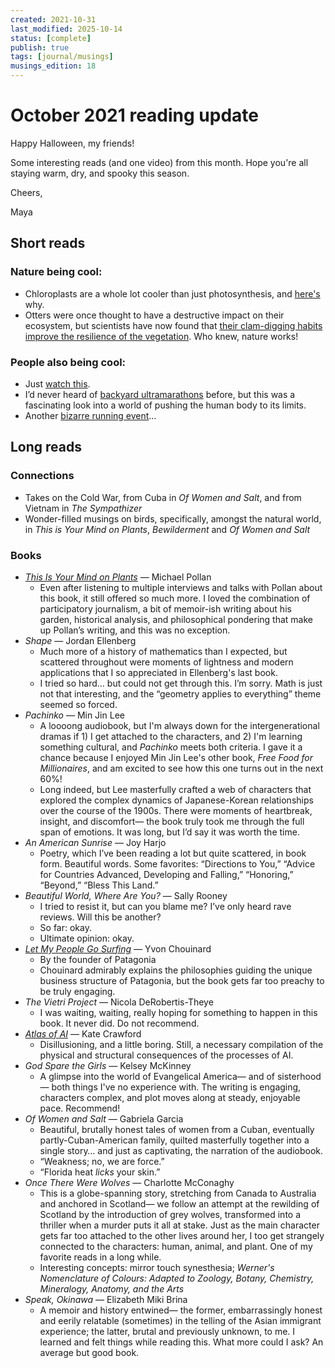 ```yaml
---
created: 2021-10-31
last_modified: 2025-10-14
status: [complete]
publish: true
tags: [journal/musings]
musings_edition: 18
---
```

# October 2021 reading update

Happy Halloween, my friends! 

Some interesting reads (and one video) from this month. Hope you're all staying warm, dry, and spooky this season.

Cheers,

Maya

## Short reads

### Nature being cool:

- Chloroplasts are a whole lot cooler than just photosynthesis, and [here's](https://knowablemagazine.org/article/living-world/2021/chloroplasts-do-darndest-things?utm_medium=knowable-newsletter&utm_campaign=K_newsletter_2021-10-17&utm_source=email#) why.
- Otters were once thought to have a destructive impact on their ecosystem, but scientists have now found that [their clam-digging habits improve the resilience of the vegetation](https://www.nytimes.com/2021/10/14/science/sea-otters-grass-sex.html). Who knew, nature works!

### People also being cool:

- Just [watch this](https://themorningnews.org/p/hand-performance-for-126-performers-designed-by-choreographer-sadeck-waff).
- I’d never heard of [backyard ultramarathons](https://neo.life/2021/10/backyard-ultramarathons-push-the-limits-of-running/?utm_source=NEO.LIFE&utm_campaign=5a4aa5937f-EMAIL_CAMPAIGN_2021_10_19_11_26&utm_medium=email&utm_term=0_253ae8788d-5a4aa5937f-88762182) before, but this was a fascinating look into a world of pushing the human body to its limits.
- Another [bizarre running event](https://www.insidehook.com/article/health-and-fitness/speed-project-relay-race)…

## Long reads

### Connections

- Takes on the Cold War, from Cuba in *Of Women and Salt*, and from Vietnam in *The Sympathizer*
- Wonder-filled musings on birds, specifically, amongst the natural world, in *This is Your Mind on Plants*, *Bewilderment* and *Of Women and Salt*

### Books

- *[This Is Your Mind on Plants](pollan-this-is-your-mind-on-plants.md)* — Michael Pollan
    - Even after listening to multiple interviews and talks with Pollan about this book, it still offered so much more. I loved the combination of participatory journalism, a bit of memoir-ish writing about his garden, historical analysis, and philosophical pondering that make up Pollan’s writing, and this was no exception.
- *Shape* — Jordan Ellenberg
    - Much more of a history of mathematics than I expected, but scattered throughout were moments of lightness and modern applications that I so appreciated in Ellenberg's last book.
    - I tried so hard… but could not get through this. I’m sorry. Math is just not that interesting, and the “geometry applies to everything” theme seemed so forced.
- *Pachinko* — Min Jin Lee
    - A loooong audiobook, but I'm always down for the intergenerational dramas if 1) I get attached to the characters, and 2) I'm learning something cultural, and *Pachinko* meets both criteria. I gave it a chance because I enjoyed Min Jin Lee's other book, *Free Food for Millionaires*, and am excited to see how this one turns out in the next 60%!
    - Long indeed, but Lee masterfully crafted a web of characters that explored the complex dynamics of Japanese-Korean relationships over the course of the 1900s. There were moments of heartbreak, insight, and discomfort— the book truly took me through the full span of emotions. It was long, but I’d say it was worth the time.
- *An American Sunrise* — Joy Harjo
    - Poetry, which I’ve been reading a lot but quite scattered, in book form. Beautiful words. Some favorites: “Directions to You,” “Advice for Countries Advanced, Developing and Falling,” “Honoring,” “Beyond,” “Bless This Land.”
- *Beautiful World, Where Are You?* — Sally Rooney
    - I tried to resist it, but can you blame me? I’ve only heard rave reviews. Will this be another?
    - So far: okay.
    - Ultimate opinion: okay.
- *[Let My People Go Surfing](chouinard-let-my-people-go-surfing.md)* — Yvon Chouinard
    - By the founder of Patagonia
    - Chouinard admirably explains the philosophies guiding the unique business structure of Patagonia, but the book gets far too preachy to be truly engaging.
- *The Vietri Project* — Nicola DeRobertis-Theye
    - I was waiting, waiting, really hoping for something to happen in this book. It never did. Do not recommend.
- *[Atlas of AI](crawford-atlas-of-ai.md)* — Kate Crawford
    - Disillusioning, and a little boring. Still, a necessary compilation of the physical and structural consequences of the processes of AI.
- *God Spare the Girls* — Kelsey McKinney
    - A glimpse into the world of  Evangelical America— and of sisterhood— both things I've no experience with. The writing is engaging, characters complex, and plot moves along at steady, enjoyable pace. Recommend!
- *Of Women and Salt* — Gabriela Garcia
    - Beautiful, brutally honest tales of women from a Cuban, eventually partly-Cuban-American family, quilted masterfully together into a single story… and just as captivating, the narration of the audiobook.
    - “Weakness; no, we are force.”
    - “Florida heat *licks* your skin.”
- *Once There Were Wolves* — Charlotte McConaghy
    - This is a globe-spanning story, stretching from Canada to Australia and anchored in Scotland— we follow an attempt at the rewilding of Scotland by the introduction of grey wolves, transformed into a thriller when a murder puts it all at stake. Just as the main character gets far too attached to the other lives around her, I too get strangely connected to the characters: human, animal, and plant. One of my favorite reads in a long while.
    - Interesting concepts: mirror touch synesthesia; *Werner's Nomenclature of Colours: Adapted to Zoology, Botany, Chemistry, Mineralogy, Anatomy, and the Arts*
- *Speak, Okinawa* — Elizabeth Miki Brina
    - A memoir and history entwined— the former, embarrassingly honest and eerily relatable (sometimes) in the telling of the Asian immigrant experience; the latter, brutal and previously unknown, to me. I learned and felt things while reading this. What more could I ask? An average but good book.
